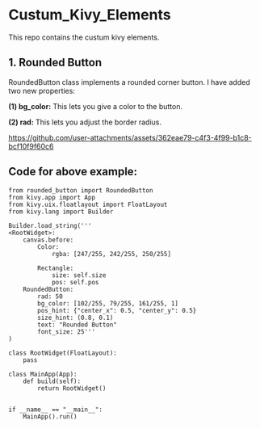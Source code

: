# Custum_Kivy_Elements
This repo contains the custum kivy elements. 

## 1. Rounded Button
  RoundedButton class implements a rounded corner button. I have added two new properties:
  
**(1) bg_color:** This lets you give a color to the button.

**(2) rad:** This lets you adjust the border radius.


https://github.com/user-attachments/assets/362eae79-c4f3-4f99-b1c8-bcf10f9f60c6

  
## Code for above example:
```
from rounded_button import RoundedButton
from kivy.app import App
from kivy.uix.floatlayout import FloatLayout
from kivy.lang import Builder

Builder.load_string('''
<RootWidget>:
    canvas.before:
        Color:
            rgba: [247/255, 242/255, 250/255]

        Rectangle:
            size: self.size
            pos: self.pos    
    RoundedButton:
        rad: 50
        bg_color: [102/255, 79/255, 161/255, 1]
        pos_hint: {"center_x": 0.5, "center_y": 0.5}
        size_hint: (0.8, 0.1)
        text: "Rounded Button"
        font_size: 25'''                   
)

class RootWidget(FloatLayout):
    pass

class MainApp(App):
    def build(self):
        return RootWidget()


if __name__ == "__main__":
    MainApp().run()
```
